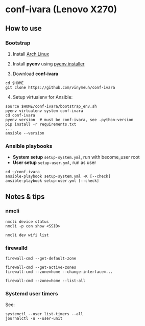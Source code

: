 # conf-ivara (Lenovo X270)

## How to use

### Bootstrap

1. Install [Arch Linux](https://github.com/vinymeuh/conf-ivara/blob/master/INSTALL-ARCHLINUX.md)

2. Install **pyenv** using [pyenv installer](https://github.com/pyenv/pyenv-installer)

3. Download **conf-ivara**

```shell
cd $HOME
git clone https://github.com/vinymeuh/conf-ivara
```

4. Setup virtualenv for Ansible:

```shell
source $HOME/conf-ivara/bootstrap_env.sh
pyenv virtualenv system conf-ivara
cd conf-ivara
pyenv version  # must be conf-ivara, see .python-version
pip install -r requirements.txt
...
ansible --version
```

### Ansible playbooks

* **System setup** ```setup-system.yml```, run with become_user root
* **User setup** ```setup-user.yml```, run as user

```shell
cd ~/conf-ivara
ansible-playbook setup-system.yml -K [--check] 
ansible-playbook setup-user.yml [--check]
```

## Notes & tips

### nmcli

```shell
nmcli device status
nmcli -p con show <SSID>
```

```shell
nmcli dev wifi list
```

### firewalld

```shell
firewall-cmd --get-default-zone
```

```shell
firewall-cmd --get-active-zones
firewall-cmd --zone=home --change-interface=...
```

```shell
firewall-cmd --zone=home --list-all
```

### Systemd user timers

See:

```shell
systemctl --user list-timers --all
journalctl -u --user-unit
```
